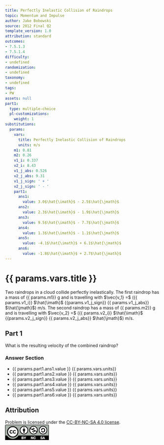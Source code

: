 ```yaml
---
title: Perfectly Inelastic Collision of Raindrops
topic: Momentum and Impulse
author: Jake Bobowski
source: 2012 Final Q2
template_version: 1.0
attribution: standard
outcomes:
- 7.5.1.3
- 7.5.1.4
difficulty:
- undefined
randomization:
- undefined
taxonomy:
- undefined
tags:
- PW
assets: null
part1:
  type: multiple-choice
  pl-customizations:
    weight: 1
substitutions:
  params:
    vars:
      title: Perfectly Inelastic Collision of Raindrops
      units: m/s
    m1: 0.81
    m2: 0.26
    v1_i: 0.337
    v2_i: 8.43
    v1_j_abs: 0.526
    v2_j_abs: 9.31
    v1_j_sign: ' + '
    v2_j_sign: ' - '
    part1:
      ans1:
        value: 3.0$\hat{\imath}$ - 2.5$\hat{\jmath}$
      ans2:
        value: 2.3$\hat{\imath}$ - 1.9$\hat{\jmath}$
      ans3:
        value: 9.5$\hat{\imath}$ - 7.7$\hat{\jmath}$
      ans4:
        value: 1.3$\hat{\imath}$ - 1.1$\hat{\jmath}$
      ans5:
        value: -4.1$\hat{\imath}$ + 6.1$\hat{\jmath}$
      ans6:
        value: -1.8$\hat{\imath}$ + 2.7$\hat{\jmath}$
---
```

# {{ params.vars.title }}
Two raindrops in a cloud collide perfectly inelastically. The first raindrop has a mass of {{ params.m1}} g and is travelling with $\vec{v_1} =$ ({{ params.v1_i}} $\hat{\imath}$ {{params.v1_j_sign}} {{ params.v1_j_abs}} $\hat{\jmath}$) m/s.
The second raindrop has a mass of {{ params.m2}} g and is travelling with $\vec{v_2} =$ ({{ params.v2_i}} $\hat{\imath}$ {{params.v2_j_sign}} {{ params.v2_j_abs}} $\hat{\jmath}$) m/s.

## Part 1

What is the resulting velocity of the combined raindrop?

### Answer Section

- {{ params.part1.ans1.value }} {{ params.vars.units}}
- {{ params.part1.ans2.value }} {{ params.vars.units}}
- {{ params.part1.ans3.value }} {{ params.vars.units}}
- {{ params.part1.ans4.value }} {{ params.vars.units}}
- {{ params.part1.ans5.value }} {{ params.vars.units}}
- {{ params.part1.ans6.value }} {{ params.vars.units}}

## Attribution

Problem is licensed under the [CC-BY-NC-SA 4.0 license](https://creativecommons.org/licenses/by-nc-sa/4.0/).<br> ![The Creative Commons 4.0 license requiring attribution-BY, non-commercial-NC, and share-alike-SA license.](https://raw.githubusercontent.com/firasm/bits/master/by-nc-sa.png)